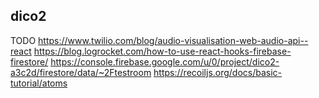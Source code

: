 dico2
---

TODO https://www.twilio.com/blog/audio-visualisation-web-audio-api--react
https://blog.logrocket.com/how-to-use-react-hooks-firebase-firestore/
https://console.firebase.google.com/u/0/project/dico2-a3c2d/firestore/data/~2Ftestroom
https://recoiljs.org/docs/basic-tutorial/atoms
